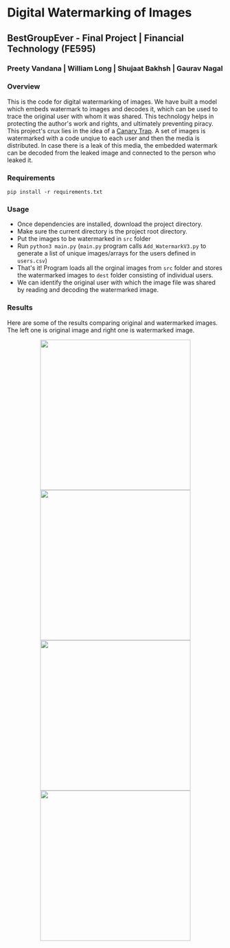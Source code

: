 # Digital Watermarking of Images

## BestGroupEver - Final Project | Financial Technology (FE595)

### Preety Vandana | William Long | Shujaat Bakhsh | Gaurav Nagal

### Overview

This is the code for digital watermarking of images. We have built a model which embeds watermark to images and decodes it, which can be used to trace the original user with whom it was shared. This technology helps in protecting the author's work and rights, and ultimately preventing piracy.\
This project's crux lies in the idea of a [Canary Trap](https://en.wikipedia.org/wiki/Canary_trap). A set of images is watermarked with a code unqiue to each user and then the media is distributed. In case there is a leak of this media, the embedded watermark can be decoded from the leaked image and connected to the person who leaked it. 

### Requirements

`pip install -r requirements.txt`

### Usage

- Once dependencies are installed, download the project directory.
- Make sure the current directory is the project root directory.
- Put the images to be watermarked in `src` folder
- Run `python3 main.py` (`main.py` program calls `Add_WatermarkV3.py` to generate a list of unique images/arrays for the users defined in `users.csv`)
- That's it! Program loads all the orginal images from `src` folder and stores the watermarked images to `dest` folder consisting of individual users. 
- We can identify the original user with which the image file was shared by reading and decoding the watermarked image.

### Results

Here are some of the results comparing original and watermarked images.\
The left one is original image and right one is watermarked image.

<p align="center">
  <img src="https://github.com/shujaatbakhsh25/BestGroupEver/blob/master/src/Test6.png" width="350" title=" ">
  <img src="https://github.com/shujaatbakhsh25/BestGroupEver/blob/master/dest/IC_Wiener3000/Test6.png" width="350" alt=" ">
  <img src="https://github.com/shujaatbakhsh25/BestGroupEver/blob/master/src/Test5.png" width="350" title=" ">
  <img src="https://github.com/shujaatbakhsh25/BestGroupEver/blob/master/dest/IC_Wiener3000/Test5.png" width="350" title=" ">
</p>

